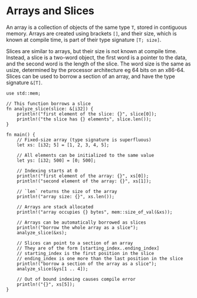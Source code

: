 # Arrays and Slices

An array is a collection of objects of the same type `T`, stored in contiguous
memory. Arrays are created using brackets `[]`, and their size, which is known
at compile time, is part of their type signature `[T; size]`.

Slices are similar to arrays, but their size is not known at compile time.
Instead, a slice is a two-word object, the first word is a pointer to the data,
and the second word is the length of the slice. The word size is the same as 
usize, determined by the processor architecture eg 64 bits on an x86-64. 
Slices can be used to borrow a section of an array, and have the type signature 
`&[T]`.

```rust,editable,ignore,mdbook-runnable
use std::mem;

// This function borrows a slice
fn analyze_slice(slice: &[i32]) {
    println!("first element of the slice: {}", slice[0]);
    println!("the slice has {} elements", slice.len());
}

fn main() {
    // Fixed-size array (type signature is superfluous)
    let xs: [i32; 5] = [1, 2, 3, 4, 5];

    // All elements can be initialized to the same value
    let ys: [i32; 500] = [0; 500];

    // Indexing starts at 0
    println!("first element of the array: {}", xs[0]);
    println!("second element of the array: {}", xs[1]);

    // `len` returns the size of the array
    println!("array size: {}", xs.len());

    // Arrays are stack allocated
    println!("array occupies {} bytes", mem::size_of_val(&xs));

    // Arrays can be automatically borrowed as slices
    println!("borrow the whole array as a slice");
    analyze_slice(&xs);

    // Slices can point to a section of an array
    // They are of the form [starting_index..ending_index]
    // starting_index is the first position in the slice
    // ending_index is one more than the last position in the slice
    println!("borrow a section of the array as a slice");
    analyze_slice(&ys[1 .. 4]);

    // Out of bound indexing causes compile error
    println!("{}", xs[5]);
}
```
